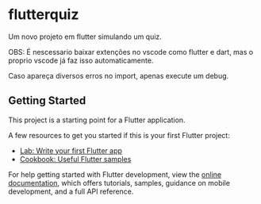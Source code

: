 # flutterquiz

Um novo projeto em flutter simulando um quiz.

OBS:
É nescessario baixar extenções no vscode como flutter e dart, mas o proprio vscode já faz isso automaticamente.

Caso apareça diversos erros no import, apenas execute um debug.

## Getting Started

This project is a starting point for a Flutter application.

A few resources to get you started if this is your first Flutter project:

- [Lab: Write your first Flutter app](https://docs.flutter.dev/get-started/codelab)
- [Cookbook: Useful Flutter samples](https://docs.flutter.dev/cookbook)

For help getting started with Flutter development, view the
[online documentation](https://docs.flutter.dev/), which offers tutorials,
samples, guidance on mobile development, and a full API reference.


